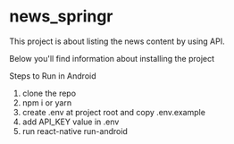 # news_springr
This project is about listing the news content by using API.

Below you'll find information about installing the project


Steps to Run in Android

1. clone the repo
2. npm i or yarn
3. create .env at project root and copy .env.example
4. add API_KEY value in .env
5. run react-native run-android
